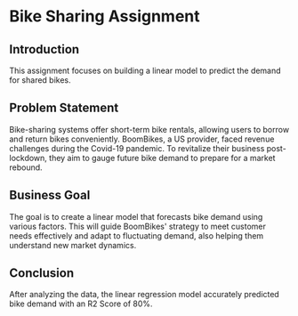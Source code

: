 # Bike Sharing Assignment

## Introduction
This assignment focuses on building a linear model to predict the demand for shared bikes.

## Problem Statement
Bike-sharing systems offer short-term bike rentals, allowing users to borrow and return bikes conveniently. BoomBikes, a US provider, faced revenue challenges during the Covid-19 pandemic. To revitalize their business post-lockdown, they aim to gauge future bike demand to prepare for a market rebound.

## Business Goal
The goal is to create a linear model that forecasts bike demand using various factors. This will guide BoomBikes' strategy to meet customer needs effectively and adapt to fluctuating demand, also helping them understand new market dynamics.

## Conclusion
After analyzing the data, the linear regression model accurately predicted bike demand with an R2 Score of 80%.
